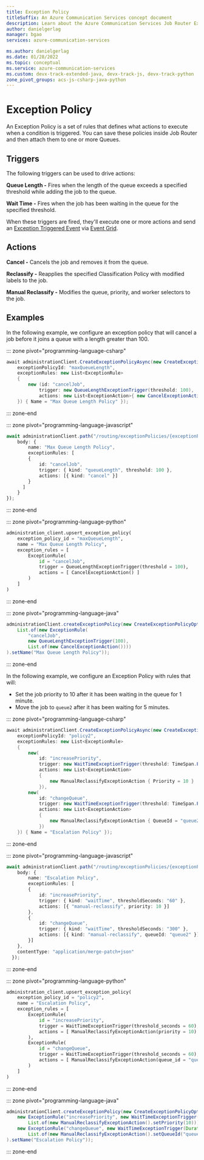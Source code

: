```yaml
---
title: Exception Policy
titleSuffix: An Azure Communication Services concept document
description: Learn about the Azure Communication Services Job Router Exception Policy.
author: danielgerlag
manager: bgao
services: azure-communication-services

ms.author: danielgerlag
ms.date: 01/28/2022
ms.topic: conceptual
ms.service: azure-communication-services
ms.custom: devx-track-extended-java, devx-track-js, devx-track-python
zone_pivot_groups: acs-js-csharp-java-python
---
```


# Exception Policy

An Exception Policy is a set of rules that defines what actions to execute when a condition is triggered.  You can save these policies inside Job Router and then attach them to one or more Queues.

## Triggers

The following triggers can be used to drive actions:

**Queue Length -** Fires when the length of the queue exceeds a specified threshold while adding the job to the queue.

**Wait Time -** Fires when the job has been waiting in the queue for the specified threshold.

When these triggers are fired, they'll execute one or more actions and send an [Exception Triggered Event][exception_triggered_event] via [Event Grid][subscribe_events].

## Actions

**Cancel -** Cancels the job and removes it from the queue.

**Reclassify -** Reapplies the specified Classification Policy with modified labels to the job.

**Manual Reclassify -** Modifies the queue, priority, and worker selectors to the job.

## Examples

In the following example, we configure an exception policy that will cancel a job before it joins a queue with a length greater than 100.

::: zone pivot="programming-language-csharp"

```csharp
await administrationClient.CreateExceptionPolicyAsync(new CreateExceptionPolicyOptions(
    exceptionPolicyId: "maxQueueLength",
    exceptionRules: new List<ExceptionRule>
    {
        new (id: "cancelJob",
            trigger: new QueueLengthExceptionTrigger(threshold: 100),
            actions: new List<ExceptionAction>{ new CancelExceptionAction() })
    }) { Name = "Max Queue Length Policy" });
```

::: zone-end

::: zone pivot="programming-language-javascript"

```typescript
await administrationClient.path("/routing/exceptionPolicies/{exceptionPolicyId}", "maxQueueLength").patch({
    body: {
        name: "Max Queue Length Policy",
        exceptionRules: [
        {
            id: "cancelJob",
            trigger: { kind: "queueLength", threshold: 100 },
            actions: [{ kind: "cancel" }]
        }
      ]
    }
});
```

::: zone-end

::: zone pivot="programming-language-python"

```python
administration_client.upsert_exception_policy(
    exception_policy_id = "maxQueueLength",
    name = "Max Queue Length Policy",
    exception_rules = [
        ExceptionRule(
            id = "cancelJob",
            trigger = QueueLengthExceptionTrigger(threshold = 100),
            actions = [ CancelExceptionAction() ]
        )
    ]
)
```

::: zone-end

::: zone pivot="programming-language-java"

```java
administrationClient.createExceptionPolicy(new CreateExceptionPolicyOptions("maxQueueLength",
    List.of(new ExceptionRule(
        "cancelJob",
        new QueueLengthExceptionTrigger(100),
        List.of(new CancelExceptionAction())))
).setName("Max Queue Length Policy"));
```

::: zone-end

In the following example, we configure an Exception Policy with rules that will:

- Set the job priority to 10 after it has been waiting in the queue for 1 minute.
- Move the job to `queue2` after it has been waiting for 5 minutes.

::: zone pivot="programming-language-csharp"

```csharp
await administrationClient.CreateExceptionPolicyAsync(new CreateExceptionPolicyOptions(
    exceptionPolicyId: "policy2",
    exceptionRules: new List<ExceptionRule>
    {
        new(
            id: "increasePriority",
            trigger: new WaitTimeExceptionTrigger(threshold: TimeSpan.FromMinutes(1)),
            actions: new List<ExceptionAction>
            {
                new ManualReclassifyExceptionAction { Priority = 10 }
            }),
        new(
            id: "changeQueue",
            trigger: new WaitTimeExceptionTrigger(threshold: TimeSpan.FromMinutes(5)),
            actions: new List<ExceptionAction>
            {
                new ManualReclassifyExceptionAction { QueueId = "queue2" }
            })
    }) { Name = "Escalation Policy" });
```

::: zone-end

::: zone pivot="programming-language-javascript"

```typescript
await administrationClient.path("/routing/exceptionPolicies/{exceptionPolicyId}", "policy2").patch({
    body: {
        name: "Escalation Policy",
        exceptionRules: [
        {
            id: "increasePriority",
            trigger: { kind: "waitTime", thresholdSeconds: "60" },
            actions: [{ "manual-reclassify", priority: 10 }]
        },
        {
            id: "changeQueue",
            trigger: { kind: "waitTime", thresholdSeconds: "300" },
            actions: [{ kind: "manual-reclassify", queueId: "queue2" }]
        }]
    },
    contentType: "application/merge-patch+json"
  });
```

::: zone-end

::: zone pivot="programming-language-python"

```python
administration_client.upsert_exception_policy(
    exception_policy_id = "policy2",
    name = "Escalation Policy",
    exception_rules = [
        ExceptionRule(
            id = "increasePriority",
            trigger = WaitTimeExceptionTrigger(threshold_seconds = 60),
            actions = [ ManualReclassifyExceptionAction(priority = 10) ]
        ),
        ExceptionRule(
            id = "changeQueue",
            trigger = WaitTimeExceptionTrigger(threshold_seconds = 60),
            actions = [ ManualReclassifyExceptionAction(queue_id = "queue2") ]
        )
    ]
)
```

::: zone-end

::: zone pivot="programming-language-java"

```java
administrationClient.createExceptionPolicy(new CreateExceptionPolicyOptions("policy2", List.of(
    new ExceptionRule("increasePriority", new WaitTimeExceptionTrigger(Duration.ofMinutes(1)),
        List.of(new ManualReclassifyExceptionAction().setPriority(10))),
    new ExceptionRule("changeQueue", new WaitTimeExceptionTrigger(Duration.ofMinutes(5)),
        List.of(new ManualReclassifyExceptionAction().setQueueId("queue2"))))
).setName("Escalation Policy"));
```

::: zone-end

<!-- LINKS -->
[subscribe_events]: ../../how-tos/router-sdk/subscribe-events.md
[exception_triggered_event]: ../../how-tos/router-sdk/subscribe-events.md#microsoftcommunicationrouterjobexceptiontriggered
